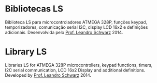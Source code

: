 # Bibliotecas LS

Biblioteca LS para microcontroladores ATMEGA 328P, funções keypad, temporizadores, comunicação serial I2C, display LCD 16x2 e definições adicionais.
Desenvolvida pelo [Prof. Leandro Schwarz](http://professorschwarz.blogspot.com.br/) 2014.

# Library LS

Libraries LS for ATMEGA 328P microcontrollers, keypad functions, timers, I2C serial communication, LCD 16x2 Display and additional definitions.
Developed by [Prof. Leandro Schwarz](http://professorschwarz.blogspot.com.br/) 2014.
